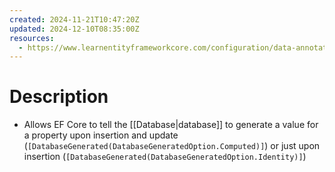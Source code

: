 ```yaml
---
created: 2024-11-21T10:47:20Z
updated: 2024-12-10T08:35:00Z
resources:
  - https://www.learnentityframeworkcore.com/configuration/data-annotation-attributes/databasegenerated-attribute
---
```

# Description
- Allows EF Core to tell the [[Database|database]] to generate a value for a property upon insertion and update (`[DatabaseGenerated(DatabaseGeneratedOption.Computed)]`) or just upon insertion (`[DatabaseGenerated(DatabaseGeneratedOption.Identity)]`)